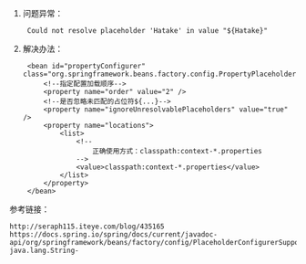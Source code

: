 


1. 问题异常：
	
		Could not resolve placeholder 'Hatake' in value "${Hatake}"

2. 解决办法：

		<bean id="propertyConfigurer" class="org.springframework.beans.factory.config.PropertyPlaceholderConfigurer">
	        <!--指定配置加载顺序-->
	        <property name="order" value="2" />
	        <!--是否忽略未匹配的占位符${...}-->
	        <property name="ignoreUnresolvablePlaceholders" value="true" />
	        <property name="locations">
	            <list>
	                <!--
	                    正确使用方式：classpath:context-*.properties
	                -->
	                <value>classpath:context-*.properties</value>
	            </list>
	        </property>
	    </bean>

参考链接：

	http://seraph115.iteye.com/blog/435165
	https://docs.spring.io/spring/docs/current/javadoc-api/org/springframework/beans/factory/config/PlaceholderConfigurerSupport.html#setPlaceholderPrefix-java.lang.String-